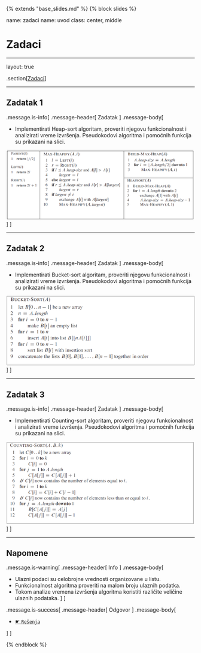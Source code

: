 {% extends "base_slides.md" %}
{% block slides %}

name: zadaci
name: uvod 
class: center, middle

# Zadaci

---
layout: true

.section[[Zadaci](#sadrzaj)]

---

## Zadatak 1

.message.is-info[
.message-header[
Zadatak
]
.message-body[
- Implementirati Heap-sort algoritam, proveriti njegovu funkcionalnost i analizirati vreme izvršenja. Pseudokodovi algoritma i pomoćnih funkcija su prikazani na slici.

![:scale 70%](img/z4/z4a.png)
]
]


---
## Zadatak 2

.message.is-info[
.message-header[
Zadatak
]
.message-body[
- Implementirati Bucket-sort algoritam, proveriti njegovu funkcionalnost i analizirati vreme izvršenja. Pseudokodovi algoritma i pomoćnih funkcija su prikazani na slici.

![:scale 70%](img/z4/z4b.png)
]
]



---
## Zadatak 3



.message.is-info[
.message-header[
Zadatak
]
.message-body[
- Implementirati Counting-sort algoritam, proveriti njegovu funkcionalnost i analizirati vreme izvršenja. Pseudokodovi algoritma i pomoćnih funkcija su prikazani na slici.

![:scale 50%](img/z4/z4c.png)
]
]

---
## Napomene 

.message.is-warning[
.message-header[
Info
]
.message-body[
- Ulazni podaci su celobrojne vrednosti organizovane u listu.
- Funkcionalnost algoritma proveriti na malom broju ulaznih podatka.
- Tokom analize vremena izvršenja algoritma koristiti različite veličine ulaznih podataka.
]
]


.message.is-success[
.message-header[
Odgovor
]
.message-body[

- <a target="_blank" rel="noopener noreferrer" href="../python-z4-resenja"> ☛ `Rešenja`</a>

]
]


{% endblock %}